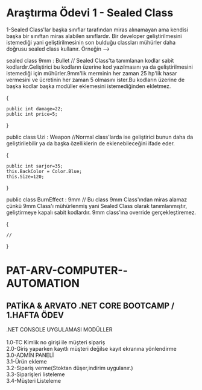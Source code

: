# Araştırma Ödevi 1 - Sealed Class

1-Sealed Class'lar başka sınıflar tarafından miras alınamayan ama kendisi başka bir sınıftan miras alabilen sınıflardır.
Bir developer geliştirilmesini istemediği yani geliştirilmesinin son bulduğu classları mühürler daha doğrusu sealed class kullanır.
Örneğin --> 


sealed class 9mm : Bullet  // Sealed Class'ta tanımlanan kodlar sabit kodlardır.Geliştirici bu kodların üzerine kod yazılmasını ya da geliştirilmesini istemediği için mühürler.9mm'lik merminin her zaman 25 hp'lik hasar vermesini ve ücretinin her zaman 5 olmasını ister.Bu kodların üzerine de başka kodlar başka modüller eklemesini istemediğinden ekletmez.

{	

	public int damage=22;
	public int price=5;
	
}


public class Uzi : Weapon //Normal class'larda ise geliştirici bunun daha da geliştirilebilir ya da başka özelliklerin de eklenebileceğini ifade eder.

{

	public int sarjor=35;
	this.BackColor = Color.Blue;
	this.Size=120;
	
}

public class BurnEffect : 9mm // Bu class 9mm Class'ından miras alamaz çünkü 9mm Class'ı mühürlenmiş yani Sealed Class olarak tanımlanmıştır, geliştirmeye kapalı sabit kodlardır. 9mm class'ına override gerçekleştiremez.

{
	
	//
}


# PAT-ARV-COMPUTER--AUTOMATION
PATİKA &amp; ARVATO .NET CORE BOOTCAMP / 1.HAFTA ÖDEV
----------------------------------------------------

.NET CONSOLE UYGULAMASI MODÜLLER \
\
1.0-TC Kimlik no girişi ile müşteri sipariş \
2.0-Giriş yaparken kayıtlı müşteri değilse kayıt ekranına yönlendirme\
3.0-ADMİN PANELİ\
3.1-Ürün ekleme\
3.2-Sipariş verme(Stoktan düşer,indirim uygulanır.)\
3.3-Siparişleri listeleme\
3.4-Müşteri Listeleme


